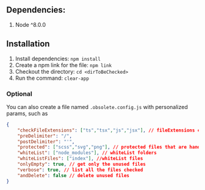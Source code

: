 
## Dependencies:

1. Node ^8.0.0

## Installation

1. Install dependencies: `npm install`
2. Create a npm link for the file: `npm link`
3. Checkout the directory: `cd <dirToBeChecked>`
4. Run the command: `clear-app`

### Optional

You can also create a file named `.obsolete.config.js` with personalized params, such as
```json
{
    "checkFileExtensions": ["ts","tsx","js","jsx"], // fileExtensions checked
	"preDelimiter": "/",
	"postDelimiter": "'",
    "protected": ["scss","svg","png"], // protected files that are handled differently
    "whiteList": ["node_modules"], // whiteList folders
    "whiteListFiles": ["index"], //whiteList files
    "onlyEmpty": true, // get only the unused files
	"verbose": true, // list all the files checked
	"andDelete": false // delete unused files
}
```